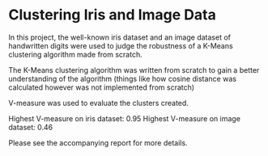 # Clustering Iris and Image Data

In this project, the well-known iris dataset and an image dataset of handwritten digits were used to judge the robustness of a K-Means clustering algorithm made from scratch. 

The K-Means clustering algorithm was written from scratch to gain a better understanding of the algorithm (things like how cosine distance was calculated however was not implemented from scratch)

V-measure was used to evaluate the clusters created.

Highest V-measure on iris dataset: 0.95
Highest V-measure on image dataset: 0.46

Please see the accompanying report for more details.
